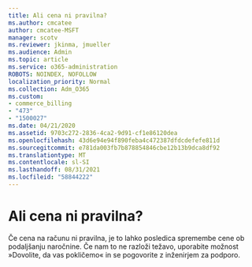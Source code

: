 ```yaml
---
title: Ali cena ni pravilna?
ms.author: cmcatee
author: cmcatee-MSFT
manager: scotv
ms.reviewer: jkinma, jmueller
ms.audience: Admin
ms.topic: article
ms.service: o365-administration
ROBOTS: NOINDEX, NOFOLLOW
localization_priority: Normal
ms.collection: Adm_O365
ms.custom:
- commerce_billing
- "473"
- "1500027"
ms.date: 04/21/2020
ms.assetid: 9703c272-2836-4ca2-9d91-cf1e86120dea
ms.openlocfilehash: 43d6e94e94f890feba4c472387dfdcdefefe811d
ms.sourcegitcommit: e781da003fb7b878854846cbe12b13b9dca8df92
ms.translationtype: MT
ms.contentlocale: sl-SI
ms.lasthandoff: 08/31/2021
ms.locfileid: "58844222"
---
```

# <a name="price-doesnt-look-correct"></a>Ali cena ni pravilna?

Če cena na računu ni pravilna, je to lahko posledica spremembe cene ob podaljšanju naročnine. Če nam to ne razloži težavo, uporabite možnost »Dovolite, da vas pokličemo« in se pogovorite z inženirjem za podporo.